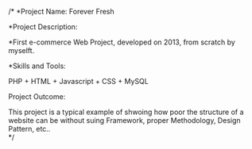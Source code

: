 /*
*Project Name: Forever Fresh

*Project Description:

*First e-commerce Web Project, developed on 2013, from scratch by myselft.

*Skills and Tools:

PHP + HTML + Javascript + CSS + MySQL

Project Outcome:

This project is a typical example of shwoing how poor the structure of a website can be without suing Framework, proper Methodology, Design Pattern, etc..   
*/